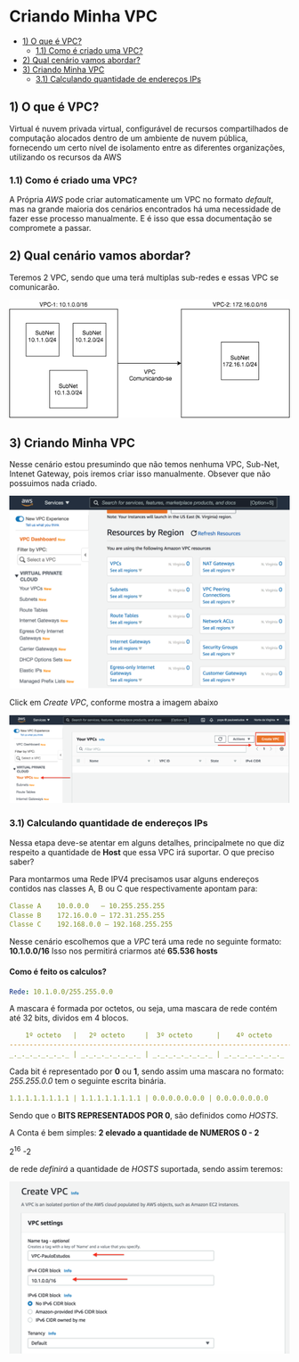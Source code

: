 # Criando Minha VPC

- [1) O que é VPC?](#1-o-que-é-vpc)
  - [1.1) Como é criado uma VPC?](#11-como-é-criado-uma-vpc)
- [2) Qual cenário vamos abordar?](#2-qual-cenário-vamos-abordar)  
- [3) Criando Minha VPC ](#3-criando-minha-vpc)
  - [3.1) Calculando quantidade de endereços IPs](#31-calculando-quantidade-de-endereços-ips)

## 1) O que é VPC?

Virtual é nuvem privada virtual, configurável de recursos compartilhados de computação alocados dentro de um ambiente de nuvem pública, fornecendo um certo nível de isolamento entre as diferentes organizações, utilizando os recursos da AWS

### 1.1) Como é criado uma VPC?

A Própria *AWS* pode criar automaticamente um VPC no formato *default*, mas na grande maioria dos cenários encontrados há uma necessidade de fazer esse processo manualmente. E é isso que essa documentação se compromete a passar.

## 2) Qual cenário vamos abordar?

Teremos 2 VPC, sendo que uma terá multiplas sub-redes e essas VPC se comunicarão.

![alt text](img/1-diagrama.png "Cenario")

## 3) Criando Minha VPC

Nesse cenário estou presumindo que não temos nenhuma VPC, Sub-Net, Intenet Gateway, pois iremos criar isso manualmente. Obsever que não possuimos nada criado.

![alt text](img/1-vpc.png)

Click em *Create VPC*, conforme mostra a imagem abaixo 

![alt text](img/2-vpc.png)

### 3.1) Calculando quantidade de endereços IPs

Nessa etapa deve-se atentar em alguns detalhes, principalmete no que diz respeito a quantidade de **Host** que essa VPC irá suportar. O que preciso saber?

Para montarmos uma Rede IPV4 precisamos usar alguns endereços contidos nas classes A, B ou C que respectivamente apontam para:

```yaml
Classe A    10.0.0.0   – 10.255.255.255
Classe B    172.16.0.0 – 172.31.255.255
Classe C    192.168.0.0 – 192.168.255.255
```
Nesse cenário escolhemos que a *VPC* terá uma rede no seguinte formato: **10.1.0.0/16**
Isso nos permitirá criarmos até **65.536 hosts**

#### Como é feito os calculos?

```yaml
Rede: 10.1.0.0/255.255.0.0
```

A mascara é formada por octetos, ou seja, uma mascara de rede contém até 32 bits, dividos em 4 blocos.

```yaml
    1º octeto   |   2º octeto     |  3º octeto      |    4º octeto
-----------------------------------------------------------------------
_._._._._._._._ | _._._._._._._._ | _._._._._._._._ | _._._._._._._._ 
``` 

Cada bit é representado por **0** ou **1**, sendo assim uma mascara no formato: *255.255.0.0* tem o seguinte escrita binária.

```yaml
1.1.1.1.1.1.1.1 | 1.1.1.1.1.1.1.1 | 0.0.0.0.0.0.0 | 0.0.0.0.0.0.0 
```

Sendo que o **BITS REPRESENTADOS POR 0**, são definidos como *HOSTS*.

A Conta é bem simples: **2 elevado a quantidade de NUMEROS 0 - 2**

2<sup>16</sup> -2


de rede *definirá* a quantidade de *HOSTS* suportada, sendo assim teremos:

![alt text](img/3-vpc.png)